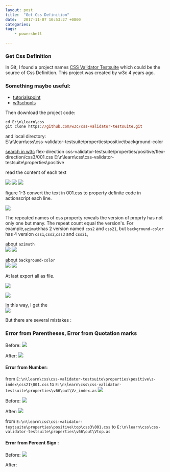 ```yaml
---
layout: post
title:  "Get Css Definition"
date:   2017-11-07 10:53:27 +0800
categories:  
tags: 
    - powershell

---
```


### Get Css Definition  ###

[](https://www.w3.org/TR/css-flexbox-1/)
In Git, I found a project names [CSS Validator Testsuite]() which could be the source of Css Definition. This project was created by w3c 4 years ago.

### Something maybe useful: ###

* [tutorialspoint](https://www.tutorialspoint.com/css/css_azimuth.htm)
* [w3schools](https://www.w3schools.com/cssref/css_ref_aural.asp)

Then download the project code:
 
```ps
cd E:\n\learn\css
git clone https://github.com/w3c/css-validator-testsuite.git

```
and local directory:   
E:\n\learn\css\css-validator-testsuite\properties\positive\background-color

[search in w3c](https://github.com/search?p=2&q=org%3Aw3c+flex-direction&type=Code)
flex-direction
css-validator-testsuite/properties/positive/flex-direction/css3/001.css
E:\n\learn\css\css-validator-testsuite\properties\positive


read the content of each text 

![](https://i.imgur.com/xXoGkow.png)
![](https://i.imgur.com/11zwGSd.png)
![](https://i.imgur.com/drwpA9D.png)

figure 1-3 convert the text in 001.css to property definite code in actionscript each line.


![](https://i.imgur.com/mAyDoLQ.png)

The repeated names of css property reveals the version of proprty has not only one but many. The repeat count equal the version's.
For example,`azimuth`has 2 version named `css2` and `css21`, but `background-color` has 4 version `css1`,`css2`,`css3` and `css21`, 
    
about `azimuth`  
![](https://i.imgur.com/9h92XG3.png)
![](https://i.imgur.com/Z5QwzPq.png)

about `background-color`  
![](https://i.imgur.com/2vxO817.png)
![](https://i.imgur.com/4S4f6ia.png)

At last export all as file.

![](https://i.imgur.com/3mtOV4E.png)

![](https://i.imgur.com/Uw6cKHm.png)


In this way, I get the   
![](https://i.imgur.com/Oss4SA4.png)

But there are several mistakes :  
### Error from Parentheses,  Error from Quotation marks   ###

Before:
![](https://i.imgur.com/HWW0e92.png)

After:
![](https://i.imgur.com/KNPqu2n.png)



#### Error from Number:   ####

from `E:\n\learn\css\css-validator-testsuite\properties\positive\z-index\css21\001.css` 
to `E:\n\learn\css\css-validator-testsuite\properties\v66\out\Vz_index.as`
![](https://i.imgur.com/hnERvyd.png)


Before:
![](https://i.imgur.com/zn6N7aD.png)

After:
![](https://i.imgur.com/W2zXZ3z.png)



from `E:\n\learn\css\css-validator-testsuite\properties\positive\top\css3\001.css` 
to `E:\n\learn\css\css-validator-testsuite\properties\v66\out\Vtop.as`

#### Error from Percent Sign :   ####
Before:
![](https://i.imgur.com/LppHX0I.png)

After: